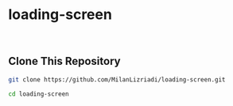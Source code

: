 # loading-screen

<br>

## Clone This Repository
```bash
git clone https://github.com/MilanLizriadi/loading-screen.git

cd loading-screen
```
